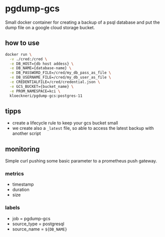 # pgdump-gcs

Small docker container for creating a backup of a psql database and put the dump file on a google cloud storage bucket.

## how to use

```bash
docker run \
  -v ./cred:/cred \
  -e DB_HOST={db host addess} \
  -e DB_NAME={database-name} \
  -e DB_PASSWORD_FILE=/cred/my_db_pass_as_file \
  -e DB_USERNAME_FILE=/cred/my_db_user_as_file \
  -e CREDENTIALFILE=/cred/credential.json \
  -e GCS_BUCKET={bucket_name} \
  -e PROM_NAMESPACE=kci \
  kloeckneri/pgdump-gcs:postgres-11
```

## tipps

- create a lifecycle rule to keep your gcs bucket small
- we create also a `_latest` file, so able to access the latest backup with another script

## monitoring

Simple curl pushing some basic parameter to a prometheus push gateway.

### metrics
* timestamp
* duration
* size

### labels
* job = pgdump-gcs
* source_type = postgresql
* source_name = `${DB_NAME}`

